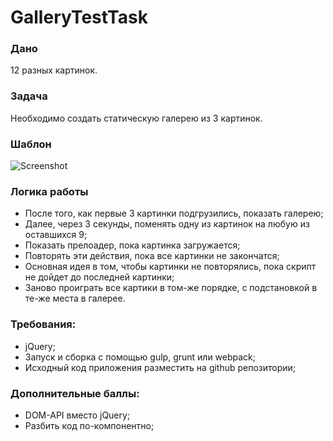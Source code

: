 # GalleryTestTask

### Дано 
12 разных картинок.

### Задача 
Необходимо создать статическую галерею из 3 картинок.

### Шаблон
![Screenshot](http://dl4.joxi.net/drive/2017/11/07/0025/0966/1688518/18/50f5784f9f.png)

### Логика работы
* После того, как первые 3 картинки подгрузились, показать галерею;
* Далее, через 3 секунды, поменять одну из картинок на любую из оставшихся 9;
* Показать прелоадер, пока картинка загружается; 
* Повторять эти действия, пока все картинки не закончатся;
* Основная идея в том, чтобы картинки не повторялись, пока скрипт не дойдет до последней картинки;
* Заново проиграть все картики в том-же порядке, с подстановкой в те-же места в галерее.

### Требования:
* jQuery;
* Запуск и сборка с помощью gulp, grunt или webpack;
* Исходный код приложения разместить на github репозитории;

### Дополнительные баллы: 
* DOM-API вместо jQuery;
* Разбить код по-компонентно;
